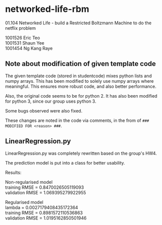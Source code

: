 # networked-life-rbm
01.104 Networked Life - build a Restricted Boltzmann Machine to do the netflix problem

1001526 Eric Teo  
1001531 Shaun Yee  
1001454 Ng Kang Raye  

## Note about modification of given template code

The given template code (stored in studentcode) mixes python lists and numpy arrays.
This has been modified to solely use numpy arrays where meaningful.
This ensures more robust code, and also better performance.

Also, the original code seems to be for python 2. It has also been modified for python 3, since our group uses python 3.

Some bugs observed were also fixed.

These changes are noted in the code via comments, in the from of `### MODIFIED FOR <reason> ###`.

## LinearRegression.py

LinearRegression.py was completely rewritten based on the group's HW4.

The prediction model is put into a class for better usability.

Results:

Non-regularised model  
training RMSE = 0.8470026505119093  
validation RMSE = 1.069395279922955

Regularised model  
lambda = 0.0027179408435172364  
training RMSE = 0.8981572110536863  
validation RMSE = 1.0195162850501946
